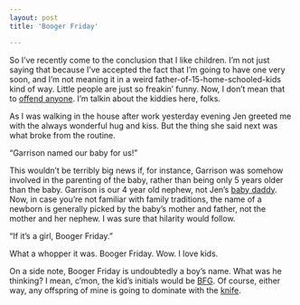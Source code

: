 ```yaml
---
layout: post
title: 'Booger Friday'

---
```


<p>So I’ve recently come to the conclusion that I like children. I’m not just saying that because I’ve accepted the fact that I’m going to have one very soon, and I’m not meaning it in a weird father-of-15-home-schooled-kids kind of way. Little people are just so freakin’ funny. Now, I don’t mean that to <a href="http://web.archive.org/web/20080213041853/http://en.wikipedia.org/wiki/Little_People_of_America">offend anyone</a>. I’m talkin about the kiddies here, folks.</p>  <p>As I was walking in the house after work yesterday evening Jen greeted me with the always wonderful hug and kiss. But the thing she said next was what broke from the routine.</p>  <p>“Garrison named our baby for us!”</p>  <p>This wouldn’t be terribly big news if, for instance, Garrison was somehow involved in the parenting of the baby, rather than being only 5 years older than the baby. Garrison is our 4 year old nephew, not Jen’s <a href="http://web.archive.org/web/20080213041853/http://en.wikipedia.org/wiki/My_Baby%27s_Daddy">baby daddy</a>. Now, in case you’re not familiar with family traditions, the name of a newborn is generally picked by the baby’s mother and father, not the mother and her nephew. I was sure that hilarity would follow.</p>  <p>“If it’s a girl, Booger Friday.”</p>  <p>What a whopper it was. Booger Friday. Wow. I love kids.</p>  <p>On a side note, Booger Friday is undoubtedly a boy’s name. What was he thinking? I mean, c’mon, the kid’s initials would be <a href="http://web.archive.org/web/20080213041853/http://en.wikipedia.org/wiki/BFG9000">BFG</a>. Of course, either way, any offspring of mine is going to dominate with the <a href="http://web.archive.org/web/20080213041853/http://www.totalbf2.com/potd/w.jpg">knife</a>. </p>
